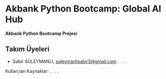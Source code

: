 # Akbank Python Bootcamp: Global AI Hub
**Akbank Python Bootcamp Projesi**

## Takım Üyeleri
- Sabir SÜLEYMANLI, suleymanlisabir3@gmail.com
.
.
.
.

Kullan;lan Kaynaklar:
.
.
.
.
